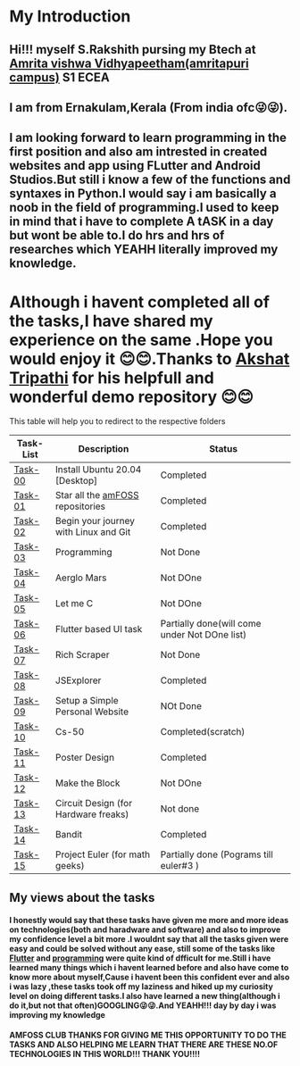 # My Introduction

## Hi!!! myself S.Rakshith pursing my Btech at [Amrita vishwa Vidhyapeetham(amritapuri campus)](https://www.amrita.edu/campus/amritapuri) **S1 ECEA**

## I am from Ernakulam,Kerala (From india ofc😜😜).
## I am looking forward to learn programming in the first position and also am intrested in created websites and app using FLutter and Android Studios.But still i know a few of the functions and syntaxes in Python.I would say i am basically a noob in the field of programming.I used to keep in mind that i have to complete **A tASK** in a day but wont be able to.I do hrs and hrs of researches which YEAHH literally improved my knowledge.

# Although i havent completed all of the tasks,I have shared my experience on the same .Hope you would enjoy it 😊😊.Thanks to [Akshat Tripathi](https://github.com/Akshatji800/amfoss-tasks-demo) for his helpfull and wonderful demo repository 😊😊

This table will help you to redirect to the respective folders


 **Task-List**               | **Description**     | **Status**        |
 ----------------------------|---------------------|-------------------|
 [Task-00](https://github.com/rakshith6404/amfoss-tasks/tree/main/task-00) | Install Ubuntu 20.04 [Desktop]                                    |Completed  |
 [Task-01](https://github.com/rakshith6404/amfoss-tasks/tree/main/task-01) | Star all the [amFOSS](https://github.com/amfoss) repositories     |Completed  |
 [Task-02](https://github.com/rakshith6404/amfoss-tasks/tree/main/task-02) | Begin your journey with Linux and Git                             |Completed  |
 [Task-03](https://github.com/rakshith6404/amfoss-tasks/tree/main/task-03) | Programming                                                       |Not Done   |
 [Task-04](https://github.com/rakshith6404/amfoss-tasks/tree/main/task-04) | Aerglo Mars                                                       |Not DOne   |
 [Task-05](https://github.com/rakshith6404/amfoss-tasks/tree/main/task-05) | Let me C                                                          |Not DOne   |
 [Task-06](https://github.com/rakshith6404/amfoss-tasks/tree/main/task-06) | Flutter based UI task                    |Partially done(will come under Not DOne list)|
 [Task-07](https://github.com/rakshith6404/amfoss-tasks/tree/main/task-07) | Rich Scraper                                                      |Not Done   |
 [Task-08](https://github.com/rakshith6404/amfoss-tasks/tree/main/task-08) | JSExplorer                                                        |Completed  |
 [Task-09]()                 | Setup a Simple Personal Website                                   |NOt Done                                                 |
 [Task-10]()                 | Cs-50                                                             |Completed(scratch)                                       |
 [Task-11]()                 | Poster Design                                                     |Completed                                                |
 [Task-12]()                 | Make the Block                                                    | Not DOne                                                |
 [Task-13]()                 | Circuit Design (for Hardware freaks)                              |Not done                                                 |
 [Task-14]()                 | Bandit                                                            |Completed                                                |
 [Task-15]()                 | Project Euler (for math geeks)                                    |Partially done (Pograms till euler#3 )                   |

## My views about the tasks

#### I honestly would say that these tasks have given me more and more ideas on technologies(both and haradware and software) and also to improve my confidence level a bit more .I wouldnt say that all the tasks given were easy and could be solved without any ease, still some of the tasks like [Flutter]() and [programming]() were quite kind of dfficult for me.Still i have learned many things which i havent learned before and also have come to know more about myself,Cause i havent been this confident ever and also i was lazy ,these tasks took off my laziness and hiked up my curiosity level on doing different tasks.I also have learned a new thing(although i do it,but not that often)**GOOGLING**😜😜.And YEAHH!!! day by day i was improving my knowledge



**AMFOSS CLUB THANKS FOR GIVING ME THIS OPPORTUNITY TO DO THE TASKS AND ALSO HELPING ME LEARN THAT THERE ARE THESE NO.OF TECHNOLOGIES IN THIS WORLD!!! THANK YOU!!!!**
